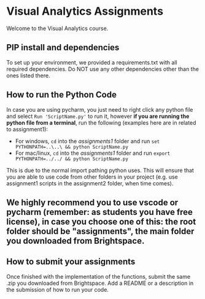 # Visual Analytics Assignments

Welcome to the Visual Analytics course.

## PIP install and dependencies
To set up your environment, we provided a requirements.txt with all required dependencies. Do NOT use any other dependencies other than the ones listed there.

## How to run the Python Code
In case you are using pycharm, you just need to right click any python file and select `Run 'ScriptName.py'` to run it, however **if you are running the python file from a terminal**, run the following (examples here are in related to assignment1):
* For windows, `cd` into the *assignments1* folder and run `set PYTHONPATH=..\..\ && python ScriptName.py`
* For mac/linux, `cd` into the *assignments1* folder and run `export PYTHONPATH=../../ && python ScriptName.py`

This is due to the normal import pathing python uses. This will ensure that you are able to use code from other folders in your project (e.g. use assignment1 scripts in the assignment2 folder, when time comes).

## We highly recommend you to use vscode or pycharm (remember: as students you have free license), in case you choose one of this: the root folder should be "assignments", the main folder you downloaded from Brightspace.

## How to submit your assignments
Once finished with the implementation of the functions, submit the same .zip you downloaded from Brightspace. Add a README or a description in the submission of how to run your code.